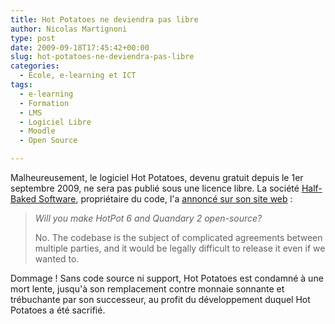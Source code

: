 ```yaml
---
title: Hot Potatoes ne deviendra pas libre
author: Nicolas Martignoni
type: post
date: 2009-09-18T17:45:42+00:00
slug: hot-potatoes-ne-deviendra-pas-libre
categories:
  - École, e-learning et ICT
tags:
  - e-learning
  - Formation
  - LMS
  - Logiciel Libre
  - Moodle
  - Open Source

---
```

Malheureusement, le logiciel Hot Potatoes, devenu gratuit depuis le 1er septembre 2009, ne sera pas publié sous une licence libre. La société [Half-Baked Software][1], propriétaire du code, l'a [annoncé sur son site web][2] :

> _Will you make HotPot 6 and Quandary 2 open-source?_
>
> No. The codebase is the subject of complicated agreements between multiple parties, and it would be legally difficult to release it even if we wanted to.

Dommage ! Sans code source ni support, Hot Potatoes est condamné à une mort lente, jusqu'à son remplacement contre monnaie sonnante et trébuchante par son successeur, au profit du développement duquel Hot Potatoes a été sacrifié.

 [1]: http://www.halfbakedsoftware.com/
 [2]: http://www.halfbakedsoftware.com/licences_ending.php

<!--more-->
